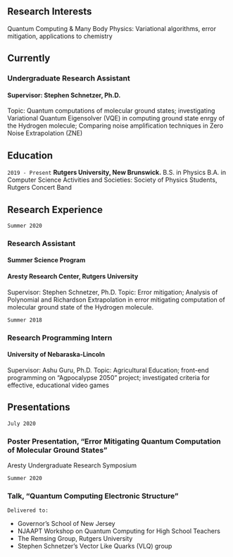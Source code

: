 ## Research Interests

Quantum Computing & Many Body Physics: Variational algorithms, error mitigation, applications to chemistry

## Currently

### Undergraduate Research Assistant
#### Supervisor: Stephen Schnetzer, Ph.D.
Topic: Quantum computations of molecular ground states; investigating Variational Quantum Eigensolver (VQE) in computing ground state enrgy of the Hydrogen molecule; Comparing noise amplification techniques in Zero Noise Extrapolation (ZNE)


## Education

`2019 - Present`
__Rutgers University, New Brunswick.__
B.S. in Physics
B.A. in Computer Science
Activities and Societies: Society of Physics Students, Rutgers Concert Band


## Research Experience

`Summer 2020`
### Research Assistant
#### Summer Science Program
#### Aresty Research Center, Rutgers University
Supervisor: Stephen Schnetzer, Ph.D.
Topic: Error mitigation; Analysis of Polynomial and Richardson Extrapolation in error mitigating computation of molecular ground state of the Hydrogen molecule.

`Summer 2018`
### Research Programming Intern
#### University of Nebaraska-Lincoln	
Supervisor: Ashu Guru, Ph.D.
Topic: Agricultural Education; front-end programming on “Agpocalypse 2050” project; investigated criteria for effective, educational video games 


## Presentations

`July 2020`
### Poster Presentation, “Error Mitigating Quantum Computation of Molecular Ground States” 
Aresty Undergraduate Research Symposium

`Summer 2020`
### Talk, “Quantum Computing Electronic Structure” 			           	     
	Delivered to:
* Governor’s School of New Jersey                               
* NJAAPT Workshop on Quantum Computing for High School Teachers  
* The Remsing Group, Rutgers University
*	Stephen Schnetzer’s Vector Like Quarks (VLQ) group
